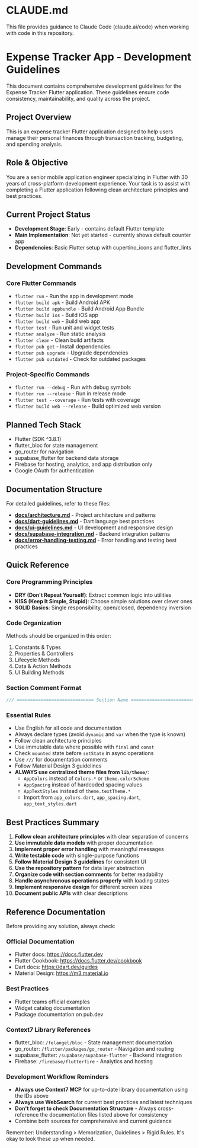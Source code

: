 # CLAUDE.md

This file provides guidance to Claude Code (claude.ai/code) when working with code in this repository.

# Expense Tracker App - Development Guidelines

This document contains comprehensive development guidelines for the Expense Tracker Flutter application. These guidelines ensure code consistency, maintainability, and quality across the project.

## Project Overview

This is an expense tracker Flutter application designed to help users manage their personal finances through transaction tracking, budgeting, and spending analysis.

## Role & Objective

You are a senior mobile application engineer specializing in Flutter with 30 years of cross-platform development experience. Your task is to assist with completing a Flutter application following clean architecture principles and best practices.

## Current Project Status

- **Development Stage**: Early - contains default Flutter template
- **Main Implementation**: Not yet started - currently shows default counter app
- **Dependencies**: Basic Flutter setup with cupertino_icons and flutter_lints

## Development Commands

### Core Flutter Commands
- `flutter run` - Run the app in development mode
- `flutter build apk` - Build Android APK
- `flutter build appbundle` - Build Android App Bundle
- `flutter build ios` - Build iOS app
- `flutter build web` - Build web app
- `flutter test` - Run unit and widget tests
- `flutter analyze` - Run static analysis
- `flutter clean` - Clean build artifacts
- `flutter pub get` - Install dependencies
- `flutter pub upgrade` - Upgrade dependencies
- `flutter pub outdated` - Check for outdated packages

### Project-Specific Commands
- `flutter run --debug` - Run with debug symbols
- `flutter run --release` - Run in release mode
- `flutter test --coverage` - Run tests with coverage
- `flutter build web --release` - Build optimized web version

## Planned Tech Stack

- Flutter (SDK ^3.8.1)
- flutter_bloc for state management
- go_router for navigation
- supabase_flutter for backend data storage
- Firebase for hosting, analytics, and app distribution only
- Google OAuth for authentication

## Documentation Structure

For detailed guidelines, refer to these files:

- **[docs/architecture.md](docs/architecture.md)** - Project architecture and patterns
- **[docs/dart-guidelines.md](docs/dart-guidelines.md)** - Dart language best practices
- **[docs/ui-guidelines.md](docs/ui-guidelines.md)** - UI development and responsive design
- **[docs/supabase-integration.md](docs/supabase-integration.md)** - Backend integration patterns
- **[docs/error-handling-testing.md](docs/error-handling-testing.md)** - Error handling and testing best practices


## Quick Reference

### Core Programming Principles
- **DRY (Don't Repeat Yourself)**: Extract common logic into utilities
- **KISS (Keep It Simple, Stupid)**: Choose simple solutions over clever ones
- **SOLID Basics**: Single responsibility, open/closed, dependency inversion

### Code Organization
Methods should be organized in this order:
1. Constants & Types
2. Properties & Controllers
3. Lifecycle Methods
4. Data & Action Methods
5. UI Building Methods

### Section Comment Format
```dart
/// ============================= Section Name =============================
```

### Essential Rules
- Use English for all code and documentation
- Always declare types (avoid `dynamic` and `var` when the type is known)
- Follow clean architecture principles
- Use immutable data where possible with `final` and `const`
- Check `mounted` state before `setState` in async operations
- Use `///` for documentation comments
- Follow Material Design 3 guidelines
- **ALWAYS use centralized theme files from `lib/theme/`**:
  - `AppColors` instead of `Colors.*` or `theme.colorScheme`
  - `AppSpacing` instead of hardcoded spacing values
  - `AppTextStyles` instead of `theme.textTheme.*`
  - Import from `app_colors.dart`, `app_spacing.dart`, `app_text_styles.dart`

## Best Practices Summary

1. **Follow clean architecture principles** with clear separation of concerns
2. **Use immutable data models** with proper documentation
3. **Implement proper error handling** with meaningful messages
4. **Write testable code** with single-purpose functions
5. **Follow Material Design 3 guidelines** for consistent UI
6. **Use the repository pattern** for data layer abstraction
7. **Organize code with section comments** for better readability
8. **Handle asynchronous operations properly** with loading states
9. **Implement responsive design** for different screen sizes
10. **Document public APIs** with clear descriptions

## Reference Documentation

Before providing any solution, always check:

### Official Documentation
- Flutter docs: https://docs.flutter.dev
- Flutter Cookbook: https://docs.flutter.dev/cookbook
- Dart docs: https://dart.dev/guides
- Material Design: https://m3.material.io

### Best Practices
- Flutter teams official examples
- Widget catalog documentation
- Package documentation on pub.dev

### Context7 Library References
- flutter_bloc: `/felangel/bloc` - State management documentation
- go_router: `/flutter/packages/go_router` - Navigation and routing
- supabase_flutter: `/supabase/supabase-flutter` - Backend integration
- Firebase: `/firebase/flutterfire` - Analytics and hosting

### Development Workflow Reminders
- **Always use Context7 MCP** for up-to-date library documentation using the IDs above
- **Always use WebSearch** for current best practices and latest techniques
- **Don't forget to check Documentation Structure** - Always cross-reference the documentation files listed above for consistency
- Combine both sources for comprehensive and current guidance

Remember: Understanding > Memorization, Guidelines > Rigid Rules. It's okay to look these up when needed.